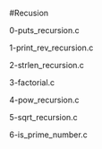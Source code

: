 #Recusion

0-puts_recursion.c

1-print_rev_recursion.c

2-strlen_recursion.c

3-factorial.c

4-pow_recursion.c

5-sqrt_recursion.c

6-is_prime_number.c


